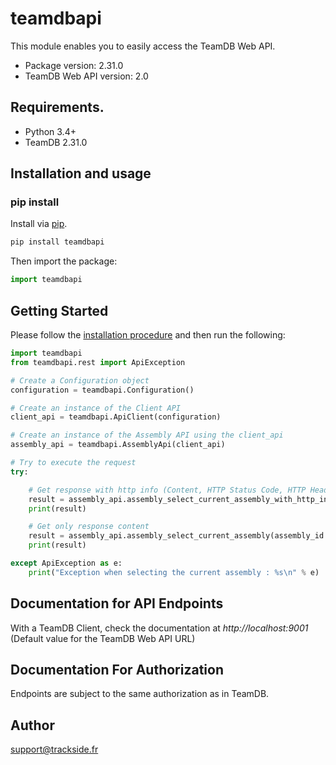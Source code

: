 # teamdbapi
This module enables you to easily access the TeamDB Web API.

- Package version: 2.31.0
- TeamDB Web API version: 2.0

## Requirements.

- Python 3.4+
- TeamDB 2.31.0

## Installation and usage
### pip install

Install via  [pip](http://pypi.python.org/pypi/pip).

```sh
pip install teamdbapi
```

Then import the package:
```python
import teamdbapi 
```

## Getting Started

Please follow the [installation procedure](#Installation_and_usage_11) and then run the following:

```python
import teamdbapi
from teamdbapi.rest import ApiException

# Create a Configuration object
configuration = teamdbapi.Configuration()

# Create an instance of the Client API
client_api = teamdbapi.ApiClient(configuration)

# Create an instance of the Assembly API using the client_api
assembly_api = teamdbapi.AssemblyApi(client_api)

# Try to execute the request
try:

    # Get response with http info (Content, HTTP Status Code, HTTP Header)
    result = assembly_api.assembly_select_current_assembly_with_http_info(assembly_id = "ddbb76fa-a4eb-4e70-81d8-de66c664ce20")
    print(result)

    # Get only response content
    result = assembly_api.assembly_select_current_assembly(assembly_id = "ddbb76fa-a4eb-4e70-81d8-de66c664ce20")
    print(result)

except ApiException as e:
    print("Exception when selecting the current assembly : %s\n" % e)
```

## Documentation for API Endpoints

With a TeamDB Client, check the documentation at *http://localhost:9001* (Default value for the TeamDB Web API URL)

## Documentation For Authorization

Endpoints are subject to the same authorization as in TeamDB.

## Author

support@trackside.fr
